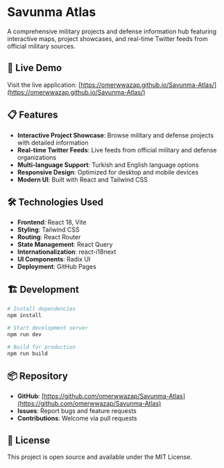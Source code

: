 # Savunma Atlas

A comprehensive military projects and defense information hub featuring interactive maps, project showcases, and real-time Twitter feeds from official military sources.

## 🚀 Live Demo

Visit the live application: [https://omerwwazap.github.io/Savunma-Atlas/](https://omerwwazap.github.io/Savunma-Atlas/)

## 📋 Features

- **Interactive Project Showcase**: Browse military and defense projects with detailed information
- **Real-time Twitter Feeds**: Live feeds from official military and defense organizations
- **Multi-language Support**: Turkish and English language options
- **Responsive Design**: Optimized for desktop and mobile devices
- **Modern UI**: Built with React and Tailwind CSS

## 🛠️ Technologies Used

- **Frontend**: React 18, Vite
- **Styling**: Tailwind CSS
- **Routing**: React Router
- **State Management**: React Query
- **Internationalization**: react-i18next
- **UI Components**: Radix UI
- **Deployment**: GitHub Pages

## 🏗️ Development

```bash
# Install dependencies
npm install

# Start development server
npm run dev

# Build for production
npm run build
```

## 📦 Repository

- **GitHub**: [https://github.com/omerwwazap/Savunma-Atlas](https://github.com/omerwwazap/Savunma-Atlas)
- **Issues**: Report bugs and feature requests
- **Contributions**: Welcome via pull requests

## 📄 License

This project is open source and available under the MIT License.